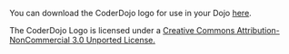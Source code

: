 You can download the CoderDojo logo for use in your Dojo
[here](https://coderdojo.com/wp-content/uploads/2014/09/CoderDojo-Logo-and-Brand-Guidelines.zip).

The CoderDojo Logo is licensed under a [Creative Commons
Attribution-NonCommercial 3.0 Unported
License.](http://creativecommons.org/licenses/by-nc/3.0/deed.en_US)
